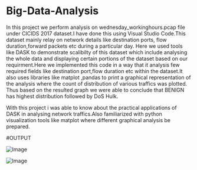 # Big-Data-Analysis



  In this project we perform analysis on wednesday_workinghours.pcap file under CICIDS 2017 dataset.I have done this using Visual Studio Code.This dataset mainly relay on network details like destination ports, flow duration,forward packets etc during a particular day. Here we used tools like DASK to demonstrate scalibilty of this dataset which include analysing the whole data and  displaying certain portions of the dataset based on our requirment.Here we implemented this code in a way that it analysis few required fields like destination port,flow duration etc within the dataset.It also uses libraries like matplot ,pandas  to print a graphical representation of the analysis where the count of distribution of various traffics was plotted. Thus based on the resulted graph we were able to conclude that BENIGN has highest distribution followed by DoS Hulk.
  
   With this project i was able to know about the practical applications of DASK in analysing network traffics.Also familiarized with python visualization tools like matplot where different graphical analysis be  prepared.


#OUTPUT

![Image](https://github.com/user-attachments/assets/de4399fe-9090-4a20-9f4e-1529e58045f6)

![Image](https://github.com/user-attachments/assets/73d97b25-acd0-4e83-9a1d-f6085834a3fd)
